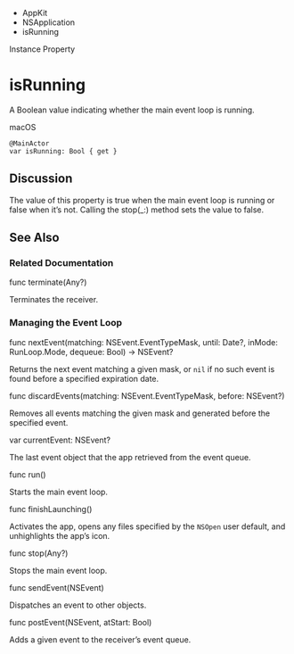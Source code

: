 

- AppKit
- NSApplication
-  isRunning 

Instance Property

# isRunning

A Boolean value indicating whether the main event loop is running.

macOS

``` source
@MainActor
var isRunning: Bool { get }
```

## Discussion

The value of this property is true when the main event loop is running or false when it’s not. Calling the stop(_:) method sets the value to false.

## See Also

### Related Documentation

func terminate(Any?)

Terminates the receiver.

### Managing the Event Loop

func nextEvent(matching: NSEvent.EventTypeMask, until: Date?, inMode: RunLoop.Mode, dequeue: Bool) -> NSEvent?

Returns the next event matching a given mask, or `nil` if no such event is found before a specified expiration date.

func discardEvents(matching: NSEvent.EventTypeMask, before: NSEvent?)

Removes all events matching the given mask and generated before the specified event.

var currentEvent: NSEvent?

The last event object that the app retrieved from the event queue.

func run()

Starts the main event loop.

func finishLaunching()

Activates the app, opens any files specified by the `NSOpen` user default, and unhighlights the app’s icon.

func stop(Any?)

Stops the main event loop.

func sendEvent(NSEvent)

Dispatches an event to other objects.

func postEvent(NSEvent, atStart: Bool)

Adds a given event to the receiver’s event queue.

